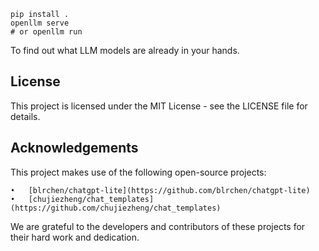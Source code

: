 ```
pip install .
openllm serve
# or openllm run
```
To find out what LLM models are already in your hands.

License
-------

This project is licensed under the MIT License - see the LICENSE file for details.

Acknowledgements
----------------

This project makes use of the following open-source projects:

	•	[blrchen/chatgpt-lite](https://github.com/blrchen/chatgpt-lite)
	•	[chujiezheng/chat_templates](https://github.com/chujiezheng/chat_templates)

We are grateful to the developers and contributors of these projects for their hard work and dedication.

